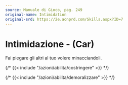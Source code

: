 ```yaml
---
source: Manuale di Gioco, pag. 249
original-name: Intimidation
original-srd: https://2e.aonprd.com/Skills.aspx?ID=7
---
```


# Intimidazione - (Car)

Fai piegare gli altri al tuo volere minacciandoli.

{/* {{< include "/azioni/abilita/costringere" >}} */}

{/* {{< include "/azioni/abilita/demoralizzare" >}} */}
